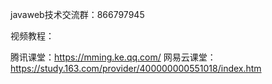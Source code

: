 
javaweb技术交流群：866797945

视频教程：

腾讯课堂：https://mming.ke.qq.com/
网易云课堂：https://study.163.com/provider/400000000551018/index.htm
